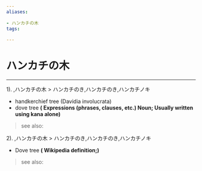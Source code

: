 ```yaml
---
aliases:
    
- ハンカチの木
tags:
    
---
```


# ハンカチの木
---
1).
,ハンカチの木 > ハンカチのき,ハンカチのき,ハンカチノキ

- handkerchief tree (Davidia involucrata)
- dove tree
**( Expressions (phrases, clauses, etc.) Noun; Usually written using kana alone)**
> see also: 
            
2).
,ハンカチの木 > ハンカチのき,ハンカチのき,ハンカチノキ

- Dove tree
**( Wikipedia definition;)**
> see also: 
            